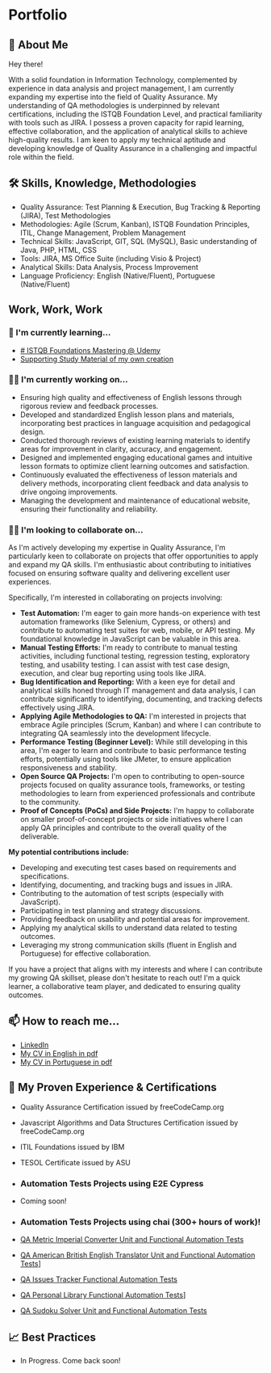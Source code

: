 
# Portfolio




## 🚀 About Me
Hey there!

With a solid foundation in Information Technology, complemented by experience in data analysis and project management, I am currently expanding my expertise into the field of Quality Assurance. My understanding of QA methodologies is underpinned by relevant certifications, including the ISTQB Foundation Level, and practical familiarity with tools such as JIRA. I possess a proven capacity for rapid learning, effective collaboration, and the application of analytical skills to achieve high-quality results. I am keen to apply my technical aptitude and developing knowledge of Quality Assurance in a challenging and impactful role within the field.


## 🛠 Skills, Knowledge, Methodologies
- Quality Assurance: Test Planning & Execution, Bug Tracking & Reporting (JIRA), Test Methodologies 
- Methodologies: Agile (Scrum, Kanban), ISTQB Foundation Principles, ITIL, Change Management, Problem Management
- Technical Skills: JavaScript, GIT, SQL (MySQL), Basic understanding of Java, PHP, HTML, CSS 
- Tools: JIRA, MS Office Suite (including Visio & Project) 
- Analytical Skills: Data Analysis, Process Improvement 
- Language Proficiency: English (Native/Fluent), Portuguese (Native/Fluent) 
## Work, Work, Work
### 🧠 I'm currently learning...
- [# ISTQB Foundations Mastering @ Udemy](https://www.udemy.com/open-badges/2037302713)
- [Supporting Study Material of my own creation](https://drive.google.com/drive/folders/1vwJUMXl2kiDSXvHHpGeUxVwABIboiXU6?usp=drive_link)

### 👩‍💻 I'm currently working on...
- Ensuring high quality and effectiveness of English lessons through rigorous review and feedback processes.
- Developed and standardized English lesson plans and materials, incorporating best practices in language acquisition and pedagogical design.
- Conducted thorough reviews of existing learning materials to identify areas for improvement in clarity, accuracy, and engagement.
- Designed and implemented engaging educational games and intuitive lesson formats to optimize client learning outcomes and satisfaction.
- Continuously evaluated the effectiveness of lesson materials and delivery methods, incorporating client feedback and data analysis to drive ongoing improvements.
- Managing the development and maintenance of educational website, ensuring their functionality and reliability. 

### 👯‍♀️ I'm looking to collaborate on...
As I'm actively developing my expertise in Quality Assurance, I'm particularly keen to collaborate on projects that offer opportunities to apply and expand my QA skills. I'm enthusiastic about contributing to initiatives focused on ensuring software quality and delivering excellent user experiences.

Specifically, I'm interested in collaborating on projects involving:

* **Test Automation:** I'm eager to gain more hands-on experience with test automation frameworks (like Selenium, Cypress, or others) and contribute to automating test suites for web, mobile, or API testing. My foundational knowledge in JavaScript can be valuable in this area.
* **Manual Testing Efforts:** I'm ready to contribute to manual testing activities, including functional testing, regression testing, exploratory testing, and usability testing. I can assist with test case design, execution, and clear bug reporting using tools like JIRA.
* **Bug Identification and Reporting:** With a keen eye for detail and analytical skills honed through IT management and data analysis, I can contribute significantly to identifying, documenting, and tracking defects effectively using JIRA.
* **Applying Agile Methodologies to QA:** I'm interested in projects that embrace Agile principles (Scrum, Kanban) and where I can contribute to integrating QA seamlessly into the development lifecycle.
* **Performance Testing (Beginner Level):** While still developing in this area, I'm eager to learn and contribute to basic performance testing efforts, potentially using tools like JMeter, to ensure application responsiveness and stability.
* **Open Source QA Projects:** I'm open to contributing to open-source projects focused on quality assurance tools, frameworks, or testing methodologies to learn from experienced professionals and contribute to the community.
* **Proof of Concepts (PoCs) and Side Projects:** I'm happy to collaborate on smaller proof-of-concept projects or side initiatives where I can apply QA principles and contribute to the overall quality of the deliverable.

**My potential contributions include:**

* Developing and executing test cases based on requirements and specifications.
* Identifying, documenting, and tracking bugs and issues in JIRA.
* Contributing to the automation of test scripts (especially with JavaScript).
* Participating in test planning and strategy discussions.
* Providing feedback on usability and potential areas for improvement.
* Applying my analytical skills to understand data related to testing outcomes.
* Leveraging my strong communication skills (fluent in English and Portuguese) for effective collaboration.

If you have a project that aligns with my interests and where I can contribute my growing QA skillset, please don't hesitate to reach out! I'm a quick learner, a collaborative team player, and dedicated to ensuring quality outcomes.

## 📫 How to reach me...

 - [LinkedIn](https://www.linkedin.com/in/antoniomarsari/)
 - [My CV in English in pdf](https://drive.google.com/file/d/1rEMGpDNe14nXyKgd1r_7Z9qUcrvvlAdF/view?usp=drive_link)
 - [My CV in Portuguese in pdf](https://drive.google.com/file/d/1lfzUHJllWmMl5Vi2WXOenB-_RXvvFL72/view?usp=drive_link)

## 💼 My Proven Experience & Certifications
- Quality Assurance Certification issued by freeCodeCamp.org
- Javascript Algorithms and Data Structures Certification issued by freeCodeCamp.org
- ITIL Foundations issued by IBM
- TESOL Certificate issued by ASU

- ### Automation Tests Projects using E2E Cypress
- Coming soon!
  
- ### Automation Tests Projects using chai (300+ hours of work)!
- [QA Metric Imperial Converter Unit and Functional Automation Tests](https://github.com/amarsari/qa-metric-imperial-converter/tree/main/tests)
- [QA American British English Translator Unit and Functional Automation Tests](https://github.com/amarsari/qa-american-british-english-translator/tree/main/tests)]
- [QA Issues Tracker Functional Automation Tests](https://github.com/amarsari/qa-issue-tracker/tree/main/tests)
- [QA Personal Library Functional Automation Tests](https://github.com/amarsari/qa-personal-library/tree/main/tests)]
- [QA Sudoku Solver Unit and Functional Automation Tests](https://github.com/amarsari/qa-sudoku-solver/tree/main/tests)

## 📈 Best Practices
- In Progress. Come back soon!
